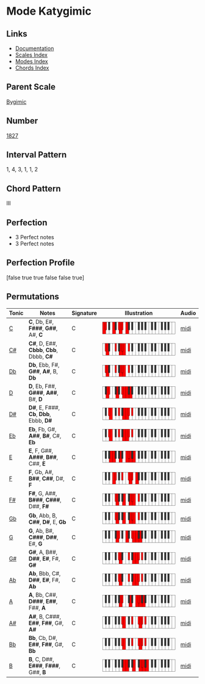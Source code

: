 # Mode Katygimic

## Links

- [Documentation](index.md)
- [Scales Index](Scales.md)
- [Modes Index](Modes.md)
- [Chords Index](Chords.md)

## Parent Scale

[Bygimic](ScaleBygimic.md)

## Number

[1827](https://ianring.com/musictheory/scales/1827)

## Interval Pattern

1, 4, 3, 1, 1, 2

## Chord Pattern

III

## Perfection

- 3 Perfect notes
- 3 Perfect notes

## Perfection Profile

[false true true false false true]

## Permutations

| Tonic | Notes | Signature | Illustration | Audio |
|-------|-------|-----------|--------------|-------|
| [C](ModeCNaturalKatygimic.md) | **C**, Db, E#, **F###**, **G##**, A#, **C** | C | ![CNaturalKatygimic](ModeCNaturalKatygimic.png) | [midi](https://github.com/edipermadi/music/blob/main/docs/ModeCNaturalKatygimic.mid?raw=true) |
| [C#](ModeCSharpKatygimic.md) | **C#**, D, E##, **Cbbb**, **Cbb**, Dbbb, **C#** | C | ![CSharpKatygimic](ModeCSharpKatygimic.png) | [midi](https://github.com/edipermadi/music/blob/main/docs/ModeCSharpKatygimic.mid?raw=true) |
| [Db](ModeDFlatKatygimic.md) | **Db**, Ebb, F#, **G##**, **A#**, B, **Db** | C | ![DFlatKatygimic](ModeDFlatKatygimic.png) | [midi](https://github.com/edipermadi/music/blob/main/docs/ModeDFlatKatygimic.mid?raw=true) |
| [D](ModeDNaturalKatygimic.md) | **D**, Eb, F##, **G###**, **A##**, B#, **D** | C | ![DNaturalKatygimic](ModeDNaturalKatygimic.png) | [midi](https://github.com/edipermadi/music/blob/main/docs/ModeDNaturalKatygimic.mid?raw=true) |
| [D#](ModeDSharpKatygimic.md) | **D#**, E, F###, **Cb**, **Dbb**, Ebbb, **D#** | C | ![DSharpKatygimic](ModeDSharpKatygimic.png) | [midi](https://github.com/edipermadi/music/blob/main/docs/ModeDSharpKatygimic.mid?raw=true) |
| [Eb](ModeEFlatKatygimic.md) | **Eb**, Fb, G#, **A##**, **B#**, C#, **Eb** | C | ![EFlatKatygimic](ModeEFlatKatygimic.png) | [midi](https://github.com/edipermadi/music/blob/main/docs/ModeEFlatKatygimic.mid?raw=true) |
| [E](ModeENaturalKatygimic.md) | **E**, F, G##, **A###**, **B##**, C##, **E** | C | ![ENaturalKatygimic](ModeENaturalKatygimic.png) | [midi](https://github.com/edipermadi/music/blob/main/docs/ModeENaturalKatygimic.mid?raw=true) |
| [F](ModeFNaturalKatygimic.md) | **F**, Gb, A#, **B##**, **C##**, D#, **F** | C | ![FNaturalKatygimic](ModeFNaturalKatygimic.png) | [midi](https://github.com/edipermadi/music/blob/main/docs/ModeFNaturalKatygimic.mid?raw=true) |
| [F#](ModeFSharpKatygimic.md) | **F#**, G, A##, **B###**, **C###**, D##, **F#** | C | ![FSharpKatygimic](ModeFSharpKatygimic.png) | [midi](https://github.com/edipermadi/music/blob/main/docs/ModeFSharpKatygimic.mid?raw=true) |
| [Gb](ModeGFlatKatygimic.md) | **Gb**, Abb, B, **C##**, **D#**, E, **Gb** | C | ![GFlatKatygimic](ModeGFlatKatygimic.png) | [midi](https://github.com/edipermadi/music/blob/main/docs/ModeGFlatKatygimic.mid?raw=true) |
| [G](ModeGNaturalKatygimic.md) | **G**, Ab, B#, **C###**, **D##**, E#, **G** | C | ![GNaturalKatygimic](ModeGNaturalKatygimic.png) | [midi](https://github.com/edipermadi/music/blob/main/docs/ModeGNaturalKatygimic.mid?raw=true) |
| [G#](ModeGSharpKatygimic.md) | **G#**, A, B##, **D##**, **E#**, F#, **G#** | C | ![GSharpKatygimic](ModeGSharpKatygimic.png) | [midi](https://github.com/edipermadi/music/blob/main/docs/ModeGSharpKatygimic.mid?raw=true) |
| [Ab](ModeAFlatKatygimic.md) | **Ab**, Bbb, C#, **D##**, **E#**, F#, **Ab** | C | ![AFlatKatygimic](ModeAFlatKatygimic.png) | [midi](https://github.com/edipermadi/music/blob/main/docs/ModeAFlatKatygimic.mid?raw=true) |
| [A](ModeANaturalKatygimic.md) | **A**, Bb, C##, **D###**, **E##**, F##, **A** | C | ![ANaturalKatygimic](ModeANaturalKatygimic.png) | [midi](https://github.com/edipermadi/music/blob/main/docs/ModeANaturalKatygimic.mid?raw=true) |
| [A#](ModeASharpKatygimic.md) | **A#**, B, C###, **E##**, **F##**, G#, **A#** | C | ![ASharpKatygimic](ModeASharpKatygimic.png) | [midi](https://github.com/edipermadi/music/blob/main/docs/ModeASharpKatygimic.mid?raw=true) |
| [Bb](ModeBFlatKatygimic.md) | **Bb**, Cb, D#, **E##**, **F##**, G#, **Bb** | C | ![BFlatKatygimic](ModeBFlatKatygimic.png) | [midi](https://github.com/edipermadi/music/blob/main/docs/ModeBFlatKatygimic.mid?raw=true) |
| [B](ModeBNaturalKatygimic.md) | **B**, C, D##, **E###**, **F###**, G##, **B** | C | ![BNaturalKatygimic](ModeBNaturalKatygimic.png) | [midi](https://github.com/edipermadi/music/blob/main/docs/ModeBNaturalKatygimic.mid?raw=true) |

